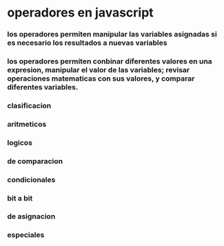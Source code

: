 #  operadores en javascript

### los operadores permiten manipular las variables asignadas si es necesario los resultados a nuevas variables


### los operadores permiten conbinar diferentes valores en una expresion, manipular el valor de las variables; revisar operaciones matematicas con sus valores, y comparar diferentes variables.

### clasificacion

### aritmeticos

### logicos

### de comparacion

### condicionales

### bit a bit

### de asignacion

### especiales